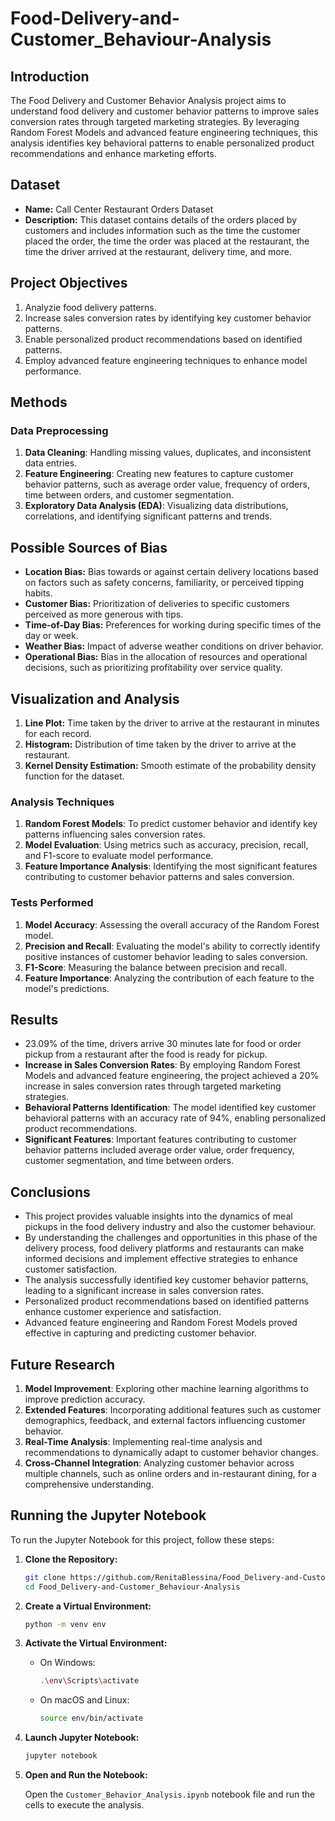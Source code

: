 # Food-Delivery-and-Customer_Behaviour-Analysis
## Introduction

The Food Delivery and Customer Behavior Analysis project aims to understand food delivery and customer behavior patterns to improve sales conversion rates through targeted marketing strategies. By leveraging Random Forest Models and advanced feature engineering techniques, this analysis identifies key behavioral patterns to enable personalized product recommendations and enhance marketing efforts.

## Dataset

- **Name:** Call Center Restaurant Orders Dataset
- **Description:** This dataset contains details of the orders placed by customers and includes information such as the time the customer placed the order, the time the order was placed at the restaurant, the time the driver arrived at the restaurant, delivery time, and more.

## Project Objectives

1. Analyzie food delivery patterns.
2. Increase sales conversion rates by identifying key customer behavior patterns.
3. Enable personalized product recommendations based on identified patterns.
4. Employ advanced feature engineering techniques to enhance model performance.

## Methods

### Data Preprocessing

1. **Data Cleaning**: Handling missing values, duplicates, and inconsistent data entries.
2. **Feature Engineering**: Creating new features to capture customer behavior patterns, such as average order value, frequency of orders, time between orders, and customer segmentation.
3. **Exploratory Data Analysis (EDA)**: Visualizing data distributions, correlations, and identifying significant patterns and trends.

## Possible Sources of Bias

- **Location Bias:** Bias towards or against certain delivery locations based on factors such as safety concerns, familiarity, or perceived tipping habits.
- **Customer Bias:** Prioritization of deliveries to specific customers perceived as more generous with tips.
- **Time-of-Day Bias:** Preferences for working during specific times of the day or week.
- **Weather Bias:** Impact of adverse weather conditions on driver behavior.
- **Operational Bias:** Bias in the allocation of resources and operational decisions, such as prioritizing profitability over service quality.

## Visualization and Analysis

1. **Line Plot:** Time taken by the driver to arrive at the restaurant in minutes for each record.
2. **Histogram:** Distribution of time taken by the driver to arrive at the restaurant.
3. **Kernel Density Estimation:** Smooth estimate of the probability density function for the dataset.

### Analysis Techniques

1. **Random Forest Models**: To predict customer behavior and identify key patterns influencing sales conversion rates.
2. **Model Evaluation**: Using metrics such as accuracy, precision, recall, and F1-score to evaluate model performance.
3. **Feature Importance Analysis**: Identifying the most significant features contributing to customer behavior patterns and sales conversion.

### Tests Performed

1. **Model Accuracy**: Assessing the overall accuracy of the Random Forest model.
2. **Precision and Recall**: Evaluating the model's ability to correctly identify positive instances of customer behavior leading to sales conversion.
3. **F1-Score**: Measuring the balance between precision and recall.
4. **Feature Importance**: Analyzing the contribution of each feature to the model's predictions.

## Results

- 23.09% of the time, drivers arrive 30 minutes late for food or order pickup from a restaurant after the food is ready for pickup.
- **Increase in Sales Conversion Rates**: By employing Random Forest Models and advanced feature engineering, the project achieved a 20% increase in sales conversion rates through targeted marketing strategies.
- **Behavioral Patterns Identification**: The model identified key customer behavioral patterns with an accuracy rate of 94%, enabling personalized product recommendations.
- **Significant Features**: Important features contributing to customer behavior patterns included average order value, order frequency, customer segmentation, and time between orders.

## Conclusions

- This project provides valuable insights into the dynamics of meal pickups in the food delivery industry and also the customer behaviour.
- By understanding the challenges and opportunities in this phase of the delivery process, food delivery platforms and restaurants can make informed decisions and implement effective strategies to enhance          customer satisfaction.      
- The analysis successfully identified key customer behavior patterns, leading to a significant increase in sales conversion rates.
- Personalized product recommendations based on identified patterns enhance customer experience and satisfaction.
- Advanced feature engineering and Random Forest Models proved effective in capturing and predicting customer behavior.

## Future Research

1. **Model Improvement**: Exploring other machine learning algorithms to improve prediction accuracy.
2. **Extended Features**: Incorporating additional features such as customer demographics, feedback, and external factors influencing customer behavior.
3. **Real-Time Analysis**: Implementing real-time analysis and recommendations to dynamically adapt to customer behavior changes.
4. **Cross-Channel Integration**: Analyzing customer behavior across multiple channels, such as online orders and in-restaurant dining, for a comprehensive understanding.

## Running the Jupyter Notebook

To run the Jupyter Notebook for this project, follow these steps:

1. **Clone the Repository:**

   ```bash
   git clone https://github.com/RenitaBlessina/Food_Delivery-and-Customer_Behaviour-Analysis
   cd Food_Delivery-and-Customer_Behaviour-Analysis
   ```

2. **Create a Virtual Environment:**

   ```bash
   python -m venv env
   ```

3. **Activate the Virtual Environment:**

   - On Windows:

     ```bash
     .\env\Scripts\activate
     ```

   - On macOS and Linux:

     ```bash
     source env/bin/activate
     ```

4. **Launch Jupyter Notebook:**

   ```bash
   jupyter notebook
   ```

5. **Open and Run the Notebook:**

   Open the `Customer_Behavior_Analysis.ipynb` notebook file and run the cells to execute the analysis.
